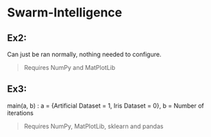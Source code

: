 # Swarm-Intelligence

## Ex2: 
Can just be ran normally, nothing needed to configure.

> Requires NumPy and MatPlotLib


## Ex3: 
main(a, b) : a = {Artificial Dataset = 1, Iris Dataset = 0}, b = Number of iterations 

> Requires NumPy, MatPlotLib, sklearn and pandas
